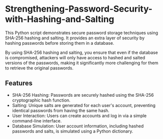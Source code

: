 # Strengthening-Password-Security-with-Hashing-and-Salting
This Python script demonstrates secure password storage techniques using SHA-256 hashing and salting. It provides an extra layer of security by hashing passwords before storing them in a database.

By using SHA-256 hashing and salting, you ensure that even if the database is compromised, attackers will only have access to hashed and salted versions of the passwords, making it significantly more challenging for them to retrieve the original passwords. 

## Features
- SHA-256 Hashing: Passwords are securely hashed using the SHA-256 cryptographic hash function.
- Salting: Unique salts are generated for each user's account, preventing identical passwords from having the same hash.
- User Interaction: Users can create accounts and log in via a simple command-line interface.
- Database Simulation: User account information, including hashed passwords and salts, is simulated using a Python dictionary.
